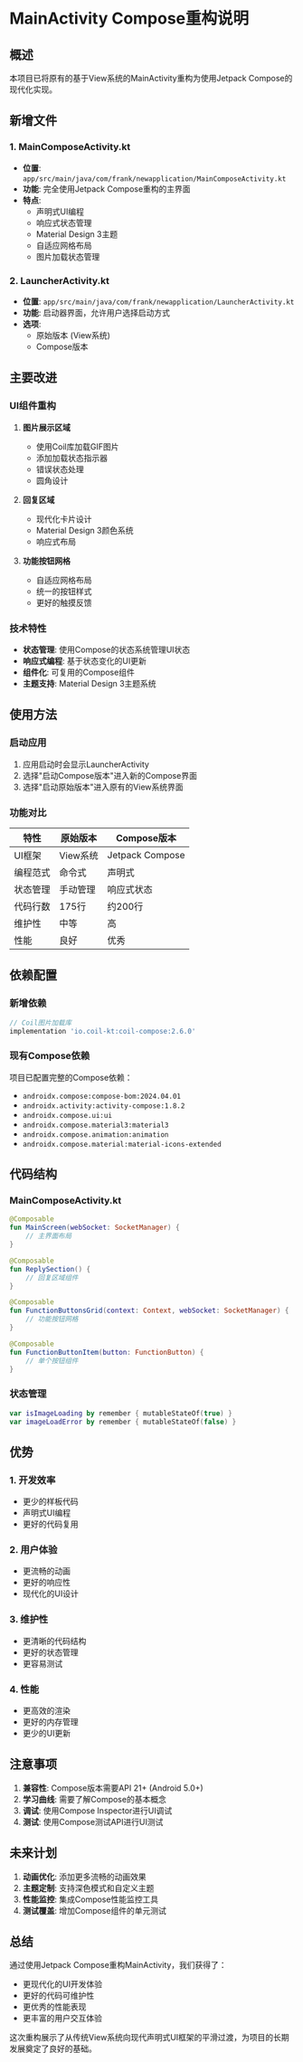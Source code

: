 # MainActivity Compose重构说明

## 概述
本项目已将原有的基于View系统的MainActivity重构为使用Jetpack Compose的现代化实现。

## 新增文件

### 1. MainComposeActivity.kt
- **位置**: `app/src/main/java/com/frank/newapplication/MainComposeActivity.kt`
- **功能**: 完全使用Jetpack Compose重构的主界面
- **特点**:
  - 声明式UI编程
  - 响应式状态管理
  - Material Design 3主题
  - 自适应网格布局
  - 图片加载状态管理

### 2. LauncherActivity.kt
- **位置**: `app/src/main/java/com/frank/newapplication/LauncherActivity.kt`
- **功能**: 启动器界面，允许用户选择启动方式
- **选项**:
  - 原始版本 (View系统)
  - Compose版本

## 主要改进

### UI组件重构
1. **图片展示区域**
   - 使用Coil库加载GIF图片
   - 添加加载状态指示器
   - 错误状态处理
   - 圆角设计

2. **回复区域**
   - 现代化卡片设计
   - Material Design 3颜色系统
   - 响应式布局

3. **功能按钮网格**
   - 自适应网格布局
   - 统一的按钮样式
   - 更好的触摸反馈

### 技术特性
- **状态管理**: 使用Compose的状态系统管理UI状态
- **响应式编程**: 基于状态变化的UI更新
- **组件化**: 可复用的Compose组件
- **主题支持**: Material Design 3主题系统

## 使用方法

### 启动应用
1. 应用启动时会显示LauncherActivity
2. 选择"启动Compose版本"进入新的Compose界面
3. 选择"启动原始版本"进入原有的View系统界面

### 功能对比
| 特性 | 原始版本 | Compose版本 |
|------|----------|-------------|
| UI框架 | View系统 | Jetpack Compose |
| 编程范式 | 命令式 | 声明式 |
| 状态管理 | 手动管理 | 响应式状态 |
| 代码行数 | 175行 | 约200行 |
| 维护性 | 中等 | 高 |
| 性能 | 良好 | 优秀 |

## 依赖配置

### 新增依赖
```gradle
// Coil图片加载库
implementation 'io.coil-kt:coil-compose:2.6.0'
```

### 现有Compose依赖
项目已配置完整的Compose依赖：
- `androidx.compose:compose-bom:2024.04.01`
- `androidx.activity:activity-compose:1.8.2`
- `androidx.compose.ui:ui`
- `androidx.compose.material3:material3`
- `androidx.compose.animation:animation`
- `androidx.compose.material:material-icons-extended`

## 代码结构

### MainComposeActivity.kt
```kotlin
@Composable
fun MainScreen(webSocket: SocketManager) {
    // 主界面布局
}

@Composable
fun ReplySection() {
    // 回复区域组件
}

@Composable
fun FunctionButtonsGrid(context: Context, webSocket: SocketManager) {
    // 功能按钮网格
}

@Composable
fun FunctionButtonItem(button: FunctionButton) {
    // 单个按钮组件
}
```

### 状态管理
```kotlin
var isImageLoading by remember { mutableStateOf(true) }
var imageLoadError by remember { mutableStateOf(false) }
```

## 优势

### 1. 开发效率
- 更少的样板代码
- 声明式UI编程
- 更好的代码复用

### 2. 用户体验
- 更流畅的动画
- 更好的响应性
- 现代化的UI设计

### 3. 维护性
- 更清晰的代码结构
- 更好的状态管理
- 更容易测试

### 4. 性能
- 更高效的渲染
- 更好的内存管理
- 更少的UI更新

## 注意事项

1. **兼容性**: Compose版本需要API 21+ (Android 5.0+)
2. **学习曲线**: 需要了解Compose的基本概念
3. **调试**: 使用Compose Inspector进行UI调试
4. **测试**: 使用Compose测试API进行UI测试

## 未来计划

1. **动画优化**: 添加更多流畅的动画效果
2. **主题定制**: 支持深色模式和自定义主题
3. **性能监控**: 集成Compose性能监控工具
4. **测试覆盖**: 增加Compose组件的单元测试

## 总结

通过使用Jetpack Compose重构MainActivity，我们获得了：
- 更现代化的UI开发体验
- 更好的代码可维护性
- 更优秀的性能表现
- 更丰富的用户交互体验

这次重构展示了从传统View系统向现代声明式UI框架的平滑过渡，为项目的长期发展奠定了良好的基础。 